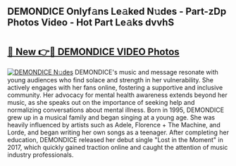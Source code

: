 ## DEMONDICE Onlyf𝚊ns Le𝚊ked N𝚞des - Part-zDp Photos Video - Hot Part Le𝚊ks dvvhS

# <h2><a href="http://ab35162.deff.icu/?id=DEMONDICE">🔗 New 👉🔴 DEMONDICE VIDEO Photos</a></h2>

[![DEMONDICE N𝚞des](https://i.imgur.com/rIISA9y.gif)](http://ab35162.deff.icu/?id=DEMONDICE)
DEMONDICE's music and message resonate with young audiences who find solace and strength in her vulnerability. She actively engages with her fans online, fostering a supportive and inclusive community. Her advocacy for mental health awareness extends beyond her music, as she speaks out on the importance of seeking help and normalizing conversations about mental illness. Born in 1995, DEMONDICE grew up in a musical family and began singing at a young age. She was heavily influenced by artists such as Adele, Florence + The Machine, and Lorde, and began writing her own songs as a teenager. After completing her education, DEMONDICE released her debut single "Lost in the Moment" in 2017, which quickly gained traction online and caught the attention of music industry professionals.
